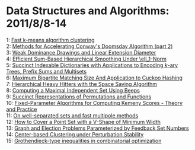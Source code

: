 # Data Structures and Algorithms: 2011/8/8-14  
1: [Fast k-means algorithm clustering](https://doi.org/10.48550/arXiv.1108.1351)  
2: [Methods for Accelerating Conway's Doomsday Algorithm (part 2)](https://doi.org/10.48550/arXiv.1010.0765)  
3: [Weak Dominance Drawings and Linear Extension Diameter](https://doi.org/10.48550/arXiv.1108.1439)  
4: [Efficient Sum-Based Hierarchical Smoothing Under \ell_1-Norm](https://doi.org/10.48550/arXiv.1108.1751)  
5: [Succinct Indexable Dictionaries with Applications to Encoding $k$-ary  Trees, Prefix Sums and Multisets](https://doi.org/10.48550/arXiv.0705.0552)  
6: [Maximum Bipartite Matching Size And Application to Cuckoo Hashing](https://doi.org/10.48550/arXiv.1007.1946)  
7: [Hierarchical Heavy Hitters with the Space Saving Algorithm](https://doi.org/10.48550/arXiv.1102.5540)  
8: [Computing a Maximal Independent Set Using Beeps](https://doi.org/10.48550/arXiv.1108.1926)  
9: [Succinct Representations of Permutations and Functions](https://doi.org/10.48550/arXiv.1108.1983)  
10: [Fixed-Parameter Algorithms for Computing Kemeny Scores - Theory and  Practice](https://doi.org/10.48550/arXiv.1001.4003)  
11: [On well-separated sets and fast multipole methods](https://doi.org/10.48550/arXiv.1006.2269)  
12: [How to Cover a Point Set with a V-Shape of Minimum Width](https://doi.org/10.48550/arXiv.1108.2063)  
13: [Graph and Election Problems Parameterized by Feedback Set Numbers](https://doi.org/10.48550/arXiv.1108.2191)  
14: [Center-based Clustering under Perturbation Stability](https://doi.org/10.48550/arXiv.1009.3594)  
15: [Grothendieck-type inequalities in combinatorial optimization](https://doi.org/10.48550/arXiv.1108.2464)  